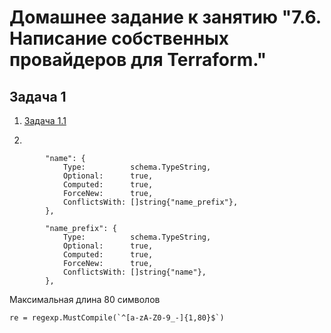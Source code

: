 # Домашнее задание к занятию "7.6. Написание собственных провайдеров для Terraform."

## Задача 1

1. [Задача 1.1](https://github.com/hashicorp/terraform-provider-aws/tree/main/aws)

2.
```
		"name": {
			Type:          schema.TypeString,
			Optional:      true,
			Computed:      true,
			ForceNew:      true,
			ConflictsWith: []string{"name_prefix"},
		},

		"name_prefix": {
			Type:          schema.TypeString,
			Optional:      true,
			Computed:      true,
			ForceNew:      true,
			ConflictsWith: []string{"name"},
		},
```

Максимальная длина 80 символов

```
re = regexp.MustCompile(`^[a-zA-Z0-9_-]{1,80}$`)
```
